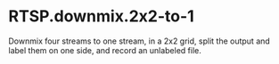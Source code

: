 # RTSP.downmix.2x2-to-1
Downmix four streams to one stream, in a 2x2 grid, split the output and label them on one side, and record an unlabeled file.
